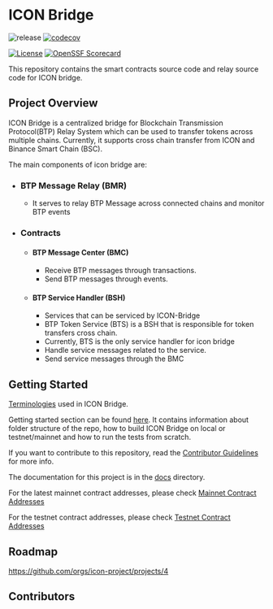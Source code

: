 # ICON Bridge
![release](https://img.shields.io/github/v/release/icon-project/icon-bridge)
[![codecov](https://codecov.io/gh/icon-project/icon-bridge/branch/main/graph/badge.svg?token=YXV6EE5KB5)](https://codecov.io/gh/icon-project/icon-bridge)

[![License](https://img.shields.io/badge/License-Apache_2.0-blue.svg)](https://opensource.org/licenses/Apache-2.0)
[![OpenSSF
Scorecard](https://api.securityscorecards.dev/projects/github.com/icon-project/icon-bridge/badge)](https://api.securityscorecards.dev/projects/github.com/icon-project/icon-bridge)


This repository contains the smart contracts source code and relay source code for ICON bridge. 
## Project Overview

ICON Bridge is a centralized bridge for Blockchain Transmission Protocol(BTP) Relay System which can be used to transfer tokens across multiple chains. Currently, it supports cross chain transfer from ICON and Binance Smart Chain (BSC).

The main components of icon bridge are:
* ### BTP Message Relay (BMR)
    - It serves to relay BTP Message across connected chains and monitor BTP events
* ### Contracts
    * #### BTP Message Center (BMC)
        - Receive BTP messages through transactions.
        - Send BTP messages through events.


    * #### BTP Service Handler (BSH)
        - Services that can be serviced by ICON-Bridge
        - BTP Token Service (BTS) is a BSH that is responsible for token transfers cross chain.
        - Currently, BTS is the only service handler for icon bridge
        - Handle service messages related to the service.
        - Send service messages through the BMC


## Getting Started
[Terminologies](./docs/terminologies.md) used in ICON Bridge.

Getting started section can be found [here](./docs/getting-started.md). It contains information about folder structure of the repo, how to build ICON Bridge on local or testnet/mainnet and how to run the tests from scratch.

If you want to contribute to this repository, read the [Contributor Guidelines](CONTRIBUTING.md) for more info. 

The documentation for this project is in the [docs](./docs/) directory.

For the latest mainnet contract addresses, please check [Mainnet Contract Addresses](./docs/mainnet_deployment.json)

For the testnet contract addresses, please check [Testnet Contract Addresses](./docs/testnet_deployment.json)


## Roadmap
https://github.com/orgs/icon-project/projects/4
## Contributors
